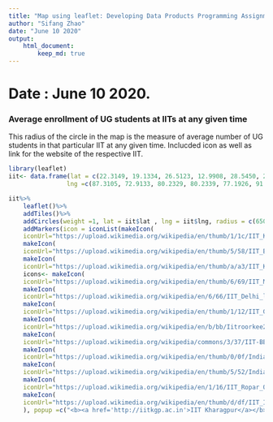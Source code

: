 ```yaml
---
title: "Map using leaflet: Developing Data Products Programming Assignment 2(R Markdown and Leaflet)"
author: "Sifang Zhao"
date: "June 10 2020"
output:
    html_document:
        keep_md: true
---
```


# Date : June 10 2020.

### Average enrollment of UG students at IITs at any given time

This radius of the circle in the map is the measure of average number of UG students in that particular IIT at any given time. Inclucded icon as well as link for the website of the respective IIT.

```r
library(leaflet)
iit<- data.frame(lat = c(22.3149, 19.1334, 26.5123, 12.9908, 28.5450, 26.1903, 29.8649, 20.3036, 17.5952, 25.5358, 30.9759, 22.5216), 
                lng =c(87.3105, 72.9133, 80.2329, 80.2339, 77.1926, 91.6920, 77.8966, 85.8249, 78.1233, 84.8511, 76.5379, 75.9216))

iit%>% 
    leaflet()%>% 
    addTiles()%>%
    addCircles(weight =1, lat = iit$lat , lng = iit$lng, radius = c(6500*100,3400*100,3938*100,4000*100,3590*100,2567*100,4472*100,438*100,900*100,439*100,450*100,465*100)) %>%
    addMarkers(icon = iconList(makeIcon(
    iconUrl="https://upload.wikimedia.org/wikipedia/en/thumb/1/1c/IIT_Kharagpur_Logo.svg/268px-IIT_Kharagpur_Logo.svg.png", iconWidth = 33*215/230, iconHeight= 33, iconAnchorX= 33*215/230/2, iconAnchorY = 16),
    makeIcon(
    iconUrl="https://upload.wikimedia.org/wikipedia/en/thumb/5/58/IIT_Bombay_Logo.svg/300px-IIT_Bombay_Logo.svg.png", iconWidth = 33*215/230, iconHeight= 33, iconAnchorX = 31*215/230/2, iconAnchorY = 16),
    makeIcon(
    iconUrl="https://upload.wikimedia.org/wikipedia/en/thumb/a/a3/IIT_Kanpur_Logo.svg/299px-IIT_Kanpur_Logo.svg.png", iconWidth = 33*215/230, iconHeight= 33, iconAnchorX = 31*215/230/2, iconAnchorY = 16),
    icons<- makeIcon(
    iconUrl="https://upload.wikimedia.org/wikipedia/en/thumb/6/69/IIT_Madras_Logo.svg/300px-IIT_Madras_Logo.svg.png", iconWidth = 33*215/230, iconHeight= 33, iconAnchorX = 31*215/230/2, iconAnchorY = 16),
    makeIcon(
    iconUrl="https://upload.wikimedia.org/wikipedia/en/6/66/IIT_Delhi_logo.gif", iconWidth = 33*215/230, iconHeight= 33, iconAnchorX = 31*215/230/2, iconAnchorY = 16),
    makeIcon(
    iconUrl="https://upload.wikimedia.org/wikipedia/en/thumb/1/12/IIT_Guwahati_Logo.svg/297px-IIT_Guwahati_Logo.svg.png", iconWidth = 33*215/230, iconHeight= 33, iconAnchorX = 31*215/230/2, iconAnchorY = 16),
    makeIcon(
    iconUrl="https://upload.wikimedia.org/wikipedia/en/b/bb/Iitroorkee2015.jpg", iconWidth = 33*215/230, iconHeight= 33, iconAnchorX = 31*215/230/2, iconAnchorY = 16),
    makeIcon(
    iconUrl="https://upload.wikimedia.org/wikipedia/commons/3/37/IIT-BBS.png", iconWidth = 33*215/230, iconHeight= 33, iconAnchorX = 31*215/230/2, iconAnchorY = 16),
    makeIcon(
    iconUrl="https://upload.wikimedia.org/wikipedia/en/thumb/0/0f/Indian_Institute_of_Technology_Hyderabad_logo.svg/300px-Indian_Institute_of_Technology_Hyderabad_logo.svg.png", iconWidth = 33*215/230, iconHeight= 33, iconAnchorX = 31*215/230/2, iconAnchorY = 16),
    makeIcon(
    iconUrl="https://upload.wikimedia.org/wikipedia/en/thumb/5/52/Indian_Institute_of_Technology%2C_Patna.svg/301px-Indian_Institute_of_Technology%2C_Patna.svg.png", iconWidth = 33*215/230, iconHeight= 33, iconAnchorX = 31*215/230/2, iconAnchorY = 16),
    makeIcon(
    iconUrl="https://upload.wikimedia.org/wikipedia/en/1/16/IIT_Ropar_Official_Logo.jpg", iconWidth = 33*215/230, iconHeight= 33, iconAnchorX = 31*215/230/2, iconAnchorY = 16),
    makeIcon(
    iconUrl="https://upload.wikimedia.org/wikipedia/en/thumb/d/df/IIT_Indore_logo.svg/273px-IIT_Indore_logo.svg.png", iconWidth = 31*215/230, iconHeight= 33, iconAnchorX = 33*215/230/2, iconAnchorY = 16)
    ), popup =c("<b><a href='http://iitkgp.ac.in'>IIT Kharagpur</a></b>", "<b><a href='http://www.iitb.ac.in'>IIT Bombay</a></b>", "<b><a href='	http://www.iitk.ac.in'>IIT Kanpur</a></b>", "<b><a href='http://www.iitm.ac.in'>IIT Madras</a></b>", "<b><a href='http://www.iitd.ac.in'>IIT Delhi</a></b>", "<b><a href='http://www.iitg.ac.in'>IIT Guwahati</a></b>","<b><a href='http://www.iitr.ac.in'>IIT Roorkee</a></b>","<b><a href='http://www.iitbbs.ac.in'>IIT Bhubaneswar</a></b>","<b><a href='http://www.iith.ac.in'>IIT Hyderabad</a></b>","<b><a href='http://www.iitp.ac.in'>IIT Patna</a></b>", "<b><a href='http://www.iitrpr.ac.in'>IIT Ropar</a></b>", "<b><a href='http://www.iiti.ac.in'>IIT Indore</a></b>"))
```

<!--html_preserve--><div id="htmlwidget-2760a7c7791c121cf1d3" style="width:672px;height:480px;" class="leaflet html-widget"></div>
<script type="application/json" data-for="htmlwidget-2760a7c7791c121cf1d3">{"x":{"options":{"crs":{"crsClass":"L.CRS.EPSG3857","code":null,"proj4def":null,"projectedBounds":null,"options":{}}},"calls":[{"method":"addTiles","args":["//{s}.tile.openstreetmap.org/{z}/{x}/{y}.png",null,null,{"minZoom":0,"maxZoom":18,"tileSize":256,"subdomains":"abc","errorTileUrl":"","tms":false,"noWrap":false,"zoomOffset":0,"zoomReverse":false,"opacity":1,"zIndex":1,"detectRetina":false,"attribution":"&copy; <a href=\"http://openstreetmap.org\">OpenStreetMap<\/a> contributors, <a href=\"http://creativecommons.org/licenses/by-sa/2.0/\">CC-BY-SA<\/a>"}]},{"method":"addCircles","args":[[22.3149,19.1334,26.5123,12.9908,28.545,26.1903,29.8649,20.3036,17.5952,25.5358,30.9759,22.5216],[87.3105,72.9133,80.2329,80.2339,77.1926,91.692,77.8966,85.8249,78.1233,84.8511,76.5379,75.9216],[650000,340000,393800,400000,359000,256700,447200,43800,90000,43900,45000,46500],null,null,{"interactive":true,"className":"","stroke":true,"color":"#03F","weight":1,"opacity":0.5,"fill":true,"fillColor":"#03F","fillOpacity":0.2},null,null,null,{"interactive":false,"permanent":false,"direction":"auto","opacity":1,"offset":[0,0],"textsize":"10px","textOnly":false,"className":"","sticky":true},null,null]},{"method":"addMarkers","args":[[22.3149,19.1334,26.5123,12.9908,28.545,26.1903,29.8649,20.3036,17.5952,25.5358,30.9759,22.5216],[87.3105,72.9133,80.2329,80.2339,77.1926,91.692,77.8966,85.8249,78.1233,84.8511,76.5379,75.9216],{"iconUrl":{"data":["https://upload.wikimedia.org/wikipedia/en/thumb/1/1c/IIT_Kharagpur_Logo.svg/268px-IIT_Kharagpur_Logo.svg.png","https://upload.wikimedia.org/wikipedia/en/thumb/5/58/IIT_Bombay_Logo.svg/300px-IIT_Bombay_Logo.svg.png","https://upload.wikimedia.org/wikipedia/en/thumb/a/a3/IIT_Kanpur_Logo.svg/299px-IIT_Kanpur_Logo.svg.png","https://upload.wikimedia.org/wikipedia/en/thumb/6/69/IIT_Madras_Logo.svg/300px-IIT_Madras_Logo.svg.png","https://upload.wikimedia.org/wikipedia/en/6/66/IIT_Delhi_logo.gif","https://upload.wikimedia.org/wikipedia/en/thumb/1/12/IIT_Guwahati_Logo.svg/297px-IIT_Guwahati_Logo.svg.png","https://upload.wikimedia.org/wikipedia/en/b/bb/Iitroorkee2015.jpg","https://upload.wikimedia.org/wikipedia/commons/3/37/IIT-BBS.png","https://upload.wikimedia.org/wikipedia/en/thumb/0/0f/Indian_Institute_of_Technology_Hyderabad_logo.svg/300px-Indian_Institute_of_Technology_Hyderabad_logo.svg.png","https://upload.wikimedia.org/wikipedia/en/thumb/5/52/Indian_Institute_of_Technology%2C_Patna.svg/301px-Indian_Institute_of_Technology%2C_Patna.svg.png","https://upload.wikimedia.org/wikipedia/en/1/16/IIT_Ropar_Official_Logo.jpg","https://upload.wikimedia.org/wikipedia/en/thumb/d/df/IIT_Indore_logo.svg/273px-IIT_Indore_logo.svg.png"],"index":[0,1,2,3,4,5,6,7,8,9,10,11]},"iconWidth":[30.8478260869565,30.8478260869565,30.8478260869565,30.8478260869565,30.8478260869565,30.8478260869565,30.8478260869565,30.8478260869565,30.8478260869565,30.8478260869565,30.8478260869565,28.9782608695652],"iconHeight":33,"iconAnchorX":[15.4239130434783,14.4891304347826,14.4891304347826,14.4891304347826,14.4891304347826,14.4891304347826,14.4891304347826,14.4891304347826,14.4891304347826,14.4891304347826,14.4891304347826,15.4239130434783],"iconAnchorY":16},null,null,{"interactive":true,"draggable":false,"keyboard":true,"title":"","alt":"","zIndexOffset":0,"opacity":1,"riseOnHover":false,"riseOffset":250},["<b><a href='http://iitkgp.ac.in'>IIT Kharagpur<\/a><\/b>","<b><a href='http://www.iitb.ac.in'>IIT Bombay<\/a><\/b>","<b><a href='\thttp://www.iitk.ac.in'>IIT Kanpur<\/a><\/b>","<b><a href='http://www.iitm.ac.in'>IIT Madras<\/a><\/b>","<b><a href='http://www.iitd.ac.in'>IIT Delhi<\/a><\/b>","<b><a href='http://www.iitg.ac.in'>IIT Guwahati<\/a><\/b>","<b><a href='http://www.iitr.ac.in'>IIT Roorkee<\/a><\/b>","<b><a href='http://www.iitbbs.ac.in'>IIT Bhubaneswar<\/a><\/b>","<b><a href='http://www.iith.ac.in'>IIT Hyderabad<\/a><\/b>","<b><a href='http://www.iitp.ac.in'>IIT Patna<\/a><\/b>","<b><a href='http://www.iitrpr.ac.in'>IIT Ropar<\/a><\/b>","<b><a href='http://www.iiti.ac.in'>IIT Indore<\/a><\/b>"],null,null,null,null,{"interactive":false,"permanent":false,"direction":"auto","opacity":1,"offset":[0,0],"textsize":"10px","textOnly":false,"className":"","sticky":true},null]}],"limits":{"lat":[12.9908,30.9759],"lng":[72.9133,91.692]}},"evals":[],"jsHooks":[]}</script><!--/html_preserve-->
